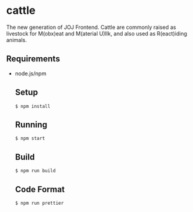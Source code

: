 # cattle

The new generation of JOJ Frontend. Cattle are commonly raised as livestock for M(obx)eat and M(aterial U)Ilk, and also used as R(eact)iding animals.

## Requirements

* node.js/npm

  ## Setup

  ```
  $ npm install
  ```

  ## Running

  ```
  $ npm start
  ```

  ## Build

  ```
  $ npm run build
  ```

  ## Code Format

  ```
  $ npm run prettier
  ```


  

